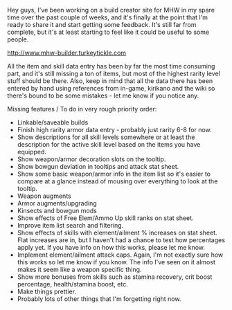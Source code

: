 Hey guys, I've been working on a build creator site for MHW in my spare time over the past couple of weeks, and it's finally at the point that I'm ready to share it and start getting some feedback. It's still far from complete, but it's at least starting to feel like it could be useful to some people.

http://www.mhw-builder.turkeytickle.com

All the item and skill data entry has been by far the most time consuming part, and it's still missing a ton of items, but most of the highest rarity level stuff should be there. Also, keep in mind that all the data there has been entered by hand using references from in-game, kirikano and the wiki so there's bound to be some mistakes - let me know if you notice any.

Missing features / To do in very rough priority order:
- Linkable/saveable builds
- Finish high rarity armor data entry - probably just rarity 6-8 for now.
- Show descriptions for all skill levels somewhere or at least the description for the active skill level based on the items you have equipped.
- Show weapon/armor decoration slots on the tooltip.
- Show bowgun deviation in tooltips and attack stat sheet.
- Show some basic weapon/armor info in the item list so it's easier to compare at a glance instead of mousing over everything to look at the tooltip.
- Weapon augments
- Armor augments/upgrading
- Kinsects and bowgun mods
- Show effects of Free Elem/Ammo Up skill ranks on stat sheet.
- Improve item list search and filtering.
- Show effects of skills with element/ailment % increases on stat sheet. Flat increases are in, but I haven't had a chance to test how percentages apply yet. If you have info on how this works, please let me know.
- Implement element/ailment attack caps. Again, I'm not exactly sure how this works so let me know if you know. The info I've seen on it almost makes it seem like a weapon specific thing.
- Show more bonuses from skills such as stamina recovery, crit boost percentage, health/stamina boost, etc.
- Make things prettier.
- Probably lots of other things that I'm forgetting right now.

